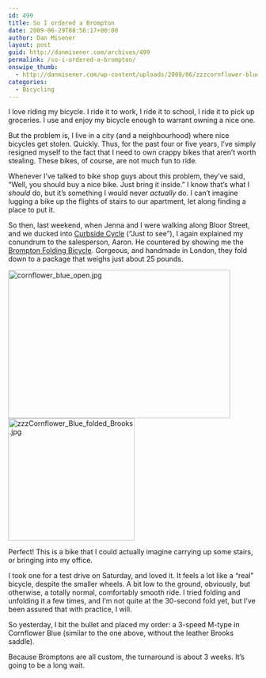 ```yaml
---
id: 499
title: So I ordered a Brompton
date: 2009-06-29T08:56:17+00:00
author: Dan Misener
layout: post
guid: http://danmisener.com/archives/499
permalink: /so-i-ordered-a-brompton/
onswipe_thumb:
  - http://danmisener.com/wp-content/uploads/2009/06/zzzcornflower-blue-folded-brooks.jpg
categories:
  - Bicycling
---
```

I love riding my bicycle. I ride it to work, I ride it to school, I ride it to pick up groceries. I use and enjoy my bicycle enough to warrant owning a nice one.

But the problem is, I live in a city (and a neighbourhood) where nice bicycles get stolen. Quickly. Thus, for the past four or five years, I&#8217;ve simply resigned myself to the fact that I need to own crappy bikes that aren&#8217;t worth stealing. These bikes, of course, are not much fun to ride.

Whenever I&#8217;ve talked to bike shop guys about this problem, they&#8217;ve said, &#8220;Well, you should buy a nice bike. Just bring it inside.&#8221; I know that&#8217;s what I _should_ do, but it&#8217;s something I would never _actually_ do. I can&#8217;t imagine lugging a bike up the flights of stairs to our apartment, let along finding a place to put it.

So then, last weekend, when Jenna and I were walking along Bloor Street, and we ducked into [Curbside Cycle](http://www.curbside.on.ca) (&#8220;Just to see&#8221;), I again explained my conundrum to the salesperson, Aaron. He countered by showing me the [Brompton Folding Bicycle](http://www.brompton.co.uk/). Gorgeous, and handmade in London, they fold down to a package that weighs just about 25 pounds.

 <img src="http://misener.org/wp-content/uploads/2009/06/cornflower-blue-open.jpg" width="448" height="299" alt="cornflower_blue_open.jpg" /><img src="http://misener.org/wp-content/uploads/2009/06/zzzcornflower-blue-folded-brooks.jpg" width="255" height="247" alt="zzzCornflower_Blue_folded_Brooks.jpg" />

Perfect! This is a bike that I could actually imagine carrying up some stairs, or bringing into my office.

I took one for a test drive on Saturday, and loved it. It feels a lot like a &#8220;real&#8221; bicycle, despite the smaller wheels. A bit low to the ground, obviously, but otherwise, a totally normal, comfortably smooth ride. I tried folding and unfolding it a few times, and I&#8217;m not quite at the 30-second fold yet, but I&#8217;ve been assured that with practice, I will.

So yesterday, I bit the bullet and placed my order: a 3-speed M-type in Cornflower Blue (similar to the one above, without the leather Brooks saddle).

Because Bromptons are all custom, the turnaround is about 3 weeks. It&#8217;s going to be a long wait.